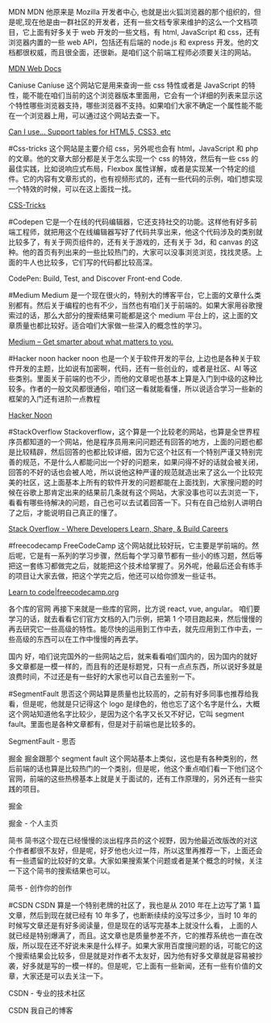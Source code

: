 MDN
MDN 他原来是 Mozilla 开发者中心, 也就是出火狐浏览器的那个组织的，但是呢,现在他是由一群社区的开发者，还有一些文档专家来维护的这么一个文档项目，它上面有好多关于 web 开发的一些文档，有 html, JavaScript 和 css，还有浏览器内置的一些 web API，包括还有后端的 node.js 和 express 开发。他的文档都很权威，而且很全面，还很新。是咱们这个前端工程师必须要关注的网站。

[MDN Web Docs](https://developer.mozilla.org/en-US/docs/Web)

Caniuse
Caniuse 这个网站它是用来查询一些 css 特性或者是 JavaScript 的特性，能不能在咱们当前的这个浏览器版本里面用，它会有一个详细的列表来显示这个特性哪些浏览器支持，哪些浏览器不支持。如果咱们大家不确定一个属性能不能在一个浏览器上用，可以通过这个网站去查一下。

[Can I use... Support tables for HTML5, CSS3, etc](https://caniuse.com/)

#Css-tricks
这个网站是主要介绍 css，另外呢也会有 html，JavaScript 和 php 的文章。他的文章大部分都是关于怎么实现一个 css 的特效，然后有一些 css 的最佳实践，比如说响应式布局，Flexbox 属性详解，或者是实现某一个特定的组件。它的内容有文章形式的，也有视频形式的，还有一些代码的示例，咱们想实现一个特效的时候，可以在这上面找一找。

[CSS-Tricks](https://css-tricks.com/)

#Codepen
它是一个在线的代码编辑器，它还支持社交的功能。这样他有好多前端工程师，就把用这个在线编辑器写好了代码共享出来，他这个代码涉及的类别就比较多了，有关于网页组件的，还有关于游戏的，还有关于 3d，和 canvas 的这种。他的首页有列出来的一些比较热门的，大家可以没事浏览浏览，找找灵感。上面的牛人也比较多，它们写的代码都比较高深。

CodePen: Build, Test, and Discover Front-end Code.

#Medium
Medium 是一个现在很火的，特别大的博客平台，它上面的文章什么类别都有。然后关于编程的也有不少，当然也有咱们关于前端的。如果大家用谷歌搜索过的话，那么大部分的搜索结果可能都是这个 medium 平台上的，这上面的文章质量也都比较好。适合咱们大家做一些深入的概念性的学习。

[Medium – Get smarter about what matters to you.](https://codepen.io/)

#Hacker noon
hacker noon 也是一个关于软件开发的平台, 上边也是各种关于软件开发的主题，比如说有加密啊，代码，还有一些创业的，或者是社区、AI 等这些类别。里面关于前端的也不少，而他的文章呢也基本上算是入门到中级的这种比较多。作者的一般文风都很通俗，咱们这一看就能看懂，所以说适合学习一些新的框架的入门还有进阶一点教程

[Hacker Noon](https://hackernoon.com/)

#StackOverflow
Stackoverflow，这个算是一个比较老的网站，也算是全世界程序员都知道的一个网站，他是程序员用来问问题还有回答的地方，上面的问题也都是比较精辟，然后回答的也都比较详细，因为它这个社区有一个特别严谨又特别完善的规范，不是什么人都能问出一个好的问题来，如果问得不好的话就会被关闭，回答的不好的话也会被人呛，所以说他这种严谨的规范就造出来了这么一个比较完美的社区，这上面基本上所有的软件开发的问题都能在上面找到，大家搜问题的时候在谷歌上那肯定出来的结果前几条就有这个网站，大家没事也可以去浏览一下，看看有哪些待解决的问题，自己也可以去试着回答一下。只有在自己给别人讲明白了之后，才能说明自己真正的懂了。

[Stack Overflow - Where Developers Learn, Share, & Build Careers](https://stackoverflow.com/)

#freecodecamp
FreeCodeCamp 这个网站就比较好玩，它主要是学前端的。然后呢，它是有一系列的学习步骤，然后每个学习章节都有一些小的练习题，然后等把这一套练习都做完之后，就能把这个技术给掌握了。另外呢，他最后还会有练手的项目让大家去做，把这个学完之后，他还可以给你颁发一些证书。

[Learn to code|freecodecamp.org](https://www.freecodecamp.org/)

各个库的官网
再接下来就是一些库的官网，比方说 react, vue, angular。 咱们要学习的话，就去看看它们官方文档的入门示例，把第 1 个项目跑起来，然后慢慢的再去研究它一些高级的特性。能尽快的运用到工作中去，就先应用到工作中去，一些高级的东西可以在工作中慢慢的再去学。



国内
好，咱们说完国外的一些网站之后，就来看看咱们国内的，因为国内的就好多文章都是一模一样的，而且有的还是标题党，只有一点点东西，所以说好多就是浪费时间，不过还是有一些好的大家也可以自己去鉴别一下。

#SegmentFault
思否这个网站算是质量也比较高的，之前有好多同事也推荐给我看，但是呢，他就是只记得这个 logo 是绿色的，他也忘了这个名字是什么，大概这个网站知道他名字比较少，是因为这个名字又长又不好记，它叫 segment fault。里面也是各种文章都有，但是对于前端也是比较多的。

SegmentFault - 思否

掘金
掘金跟那个 segment fault 这个网站基本上类似，这也是有各种类别的，然后前端的话也算是比较热门的一个类别，但是呢，他这个重点咱们看一下他们这个官网，前端的这些热榜基本上就是关于面试的，还有工作原理的，另外还有一些实践的项目。

掘金

掘金 - 个人主页

简书
简书这个现在已经慢慢的淡出程序员的这个视野，因为他最近改版改的对这个作者都很不友好，但是呢，好歹他也火过一阵，所以这里再推荐一下，上面还会有一些遗留的比较好的文章。大家如果搜索某个问题或者是某个概念的时候，关注一下这个简书的搜索结果也可以。

简书 - 创作你的创作

#CSDN
CSDN 算是一个特别老牌的社区了，我也是从 2010 年在上边写了第 1 篇文章，然后到现在就已经有 10 年多了，也断断续续的没写过多少，当时 10 年的时候写文章还是有好多阅读量，但是现在的话写完基本上就没什么看， 上面的人就已经是特别爆满了，而且。这文章也是质量参差不齐，它的推荐系统也一直在改版，所以现在还不好说未来是什么样子。如果大家用百度搜问题的话，可能它的这个搜索结果会比较多，但是就是对作者不太友好，因为他有好多文章就是容易被抄袭，好多就是写的一模一样的。但是呢，它上面有一些新闻，还有一些有价值的文章，大家还是可以去关注一下。

CSDN - 专业的技术社区

CSDN 我自己的博客


